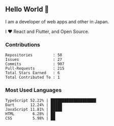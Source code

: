## Hello World 👋

I am a developer of web apps and other in Japan.

I ❤️ React and Flutter, and Open Source.

### Contributions

<!-- contributions start -->

    Repositories         : 50
    Issues               : 27
    Commits              : 907
    Pull-Requests        : 215
    Total Stars Earned   : 6
    Total Contributed To : 1

<!-- contributions end -->

### Most Used Languages

<!-- most-used-languages start -->

    TypeScript 52.22% | ████████████████████
    Dart       12.24% | █████
    JavaScript 11.81% | █████
    HTML        6.28% | ██
    CSS         5.98% | ██

<!-- most-used-languages end -->

